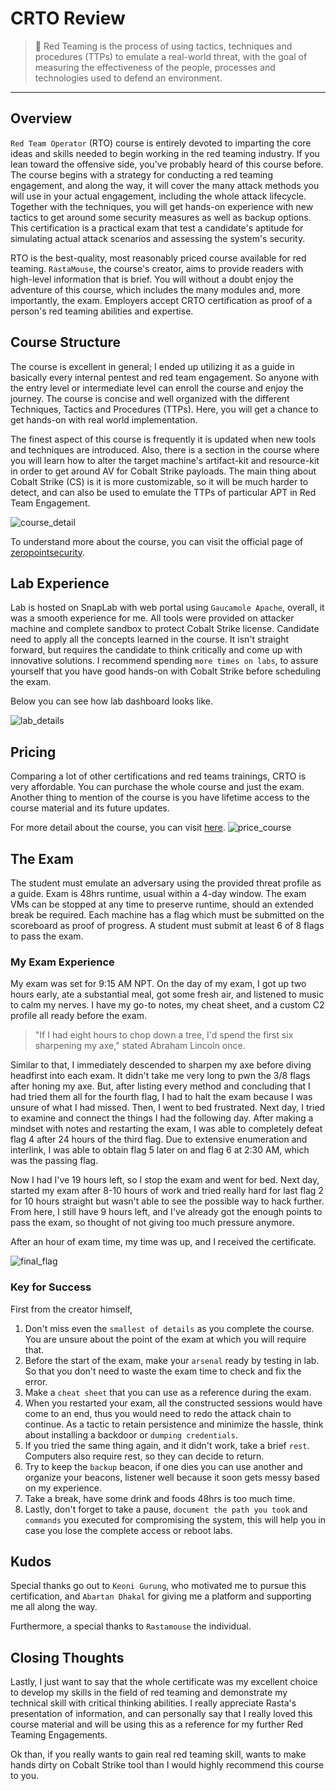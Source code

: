 # CRTO Review

> 🛑
> Red Teaming is the process of using tactics, techniques and procedures (TTPs) to emulate a real-world threat, with the goal of measuring the effectiveness of the people, processes and technologies used to defend an environment.
<!--more-->
---

## Overview
`Red Team Operator` (RTO) course is entirely devoted to imparting the core ideas and skills needed to begin working in the red teaming industry. If you lean toward the offensive side, you've probably heard of this course before. The course begins with a strategy for conducting a red teaming engagement, and along the way, it will cover the many attack methods you will use in your actual engagement, including the whole attack lifecycle. Together with the techniques, you will get hands-on experience with new tactics to get around some security measures as well as backup options. This certification is a practical exam that test a candidate's aptitude for simulating actual attack scenarios and assessing the system's security.

RTO is the best-quality, most reasonably priced course available for red teaming. `RastaMouse`, the course's creator, aims to provide readers with high-level information that is brief. You will without a doubt enjoy the adventure of this course, which includes the many modules and, more importantly, the exam. Employers accept CRTO certification as proof of a person's red teaming abilities and expertise.

## Course Structure
The course is excellent in general; I ended up utilizing it as a guide in basically every internal pentest and red team engagement. So anyone with the entry level or intermediate level can enroll the course and enjoy the journey. The course is concise and well organized with the different Techniques, Tactics and Procedures (TTPs). Here, you will get a chance to get hands-on with real world implementation.  

The finest aspect of this course is frequently it is updated when new tools and techniques are introduced. Also, there is a section in the course where you will learn how to alter the target machine's artifact-kit and resource-kit in order to get around AV for Cobalt Strike payloads. The main thing about Cobalt Strike (CS) is it is more customizable, so it will be much harder to detect, and can also be used to emulate the TTPs of particular APT in Red Team Engagement. 


![course_detail](public/files/course_detail.png)

To understand more about the course, you can visit the official page of [zeropointsecurity](https://training.zeropointsecurity.co.uk/courses/red-team-ops).

## Lab Experience
Lab is hosted on SnapLab with web portal using `Gaucamole Apache`, overall, it was a smooth experience for me.
All tools were provided on attacker machine and complete sandbox to protect Cobalt Strike license. Candidate need to apply all the concepts learned in the course. It isn't straight forward, but requires the candidate to think critically and come up with innovative solutions. I recommend spending `more times on labs`, to assure yourself that you have good hands-on with Cobalt Strike before scheduling the exam. 

Below you can see how lab dashboard looks like.

![lab_details](public/files/lab_dashboard.png)

## Pricing
Comparing a lot of other certifications and red teams trainings, CRTO is very affordable. You can purchase the whole course and just the exam. Another thing to mention of the course is you have lifetime access to the course material and its future updates. 

For more detail about the course, you can visit [here](https://training.zeropointsecurity.co.uk/courses/red-team-ops).
![price_course](public/files/course_price.png)

## The Exam
The student must emulate an adversary using the provided threat profile as a guide. Exam is 48hrs runtime, usual within a 4-day window. The exam VMs can be stopped at any time to preserve runtime, should an extended break be required. 
Each machine has a flag which must be submitted on the scoreboard as proof of progress. A student must submit at least 6 of 8 flags to pass the exam.

### My Exam Experience
My exam was set for 9:15 AM NPT. On the day of my exam, I got up two hours early, ate a substantial meal, got some fresh air, and listened to music to calm my nerves. I have my go-to notes, my cheat sheet, and a custom C2 profile all ready before the exam. 
> "If I had eight hours to chop down a tree, I'd spend the first six sharpening my axe," stated Abraham Lincoln once.

Similar to that, I immediately descended to sharpen my axe before diving headfirst into each exam. It didn't take me very long to pwn the 3/8 flags after honing my axe. But, after listing every method and concluding that I had tried them all for the fourth flag, I had to halt the exam because I was unsure of what I had missed. Then, I went to bed frustrated. Next day, I tried to examine and connect the things I had the following day. After making a mindset with notes and restarting the exam, I was able to completely defeat flag 4 after 24 hours of the third flag. Due to extensive enumeration and interlink, I was able to obtain flag 5 later on and flag 6 at 2:30 AM, which was the passing flag.

Now I had I've 19 hours left, so I stop the exam and went for bed. Next day, started my exam after 8-10 hours of work and tried really hard for last flag 2 for 10 hours straight but wasn't able to see the possible way to hack further. From here, I still have 9 hours left, and I've already got the enough points to pass the exam, so thought of not giving too much pressure anymore. 

After an hour of exam time, my time was up, and I received the certificate.

![final_flag](public/files/final_flags.png)

### Key for Success
First from the creator himself,

1. Don't miss even the `smallest of details` as you complete the course. You are unsure about the point of the exam at which you will require that.
2. Before the start of the exam, make your `arsenal` ready by testing in lab. So that you don't need to waste the exam time to check and fix the error.
3. Make a `cheat sheet` that you can use as a reference during the exam.
4. When you restarted your exam, all the constructed sessions would have come to an end, thus you would need to redo the attack chain to continue. As a tactic to retain persistence and minimize the hassle, think about installing a backdoor or `dumping credentials`.
5. If you tried the same thing again, and it didn't work, take a brief `rest`. Computers also require rest, so they can decide to return.
6. Try to keep the `backup` beacon, if one dies you can use another and organize your beacons, listener well because it soon gets messy based on my experience.
7. Take a break, have some drink and foods 48hrs is too much time.
8. Lastly, don't forget to take a pause, `document the path you took` and `commands` you executed for compromising the system, this will help you in case you lose the complete access or reboot labs.

## Kudos

Special thanks go out to `Keoni Gurung`, who motivated me to pursue this certification, and `Abartan Dhakal` for giving me a platform and supporting me all along the way.

Furthermore, a special thanks to `Rastamouse` the individual.

## Closing Thoughts

Lastly, I just want to say that the whole certificate was my excellent choice to develop my skills in the field of red teaming and demonstrate my technical skill with critical thinking abilities. I really appreciate Rasta's presentation of information, and can personally say that I really loved this course material and will be using this as a reference for my further Red Teaming Engagements.

Ok than, if you really wants to gain real red teaming skill, wants to make hands dirty on Cobalt Strike tool than I would highly recommend this course to you.






